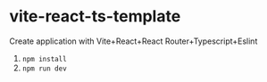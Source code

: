 # vite-react-ts-template
Create application with Vite+React+React Router+Typescript+Eslint

1. `npm install`
2. `npm run dev`
